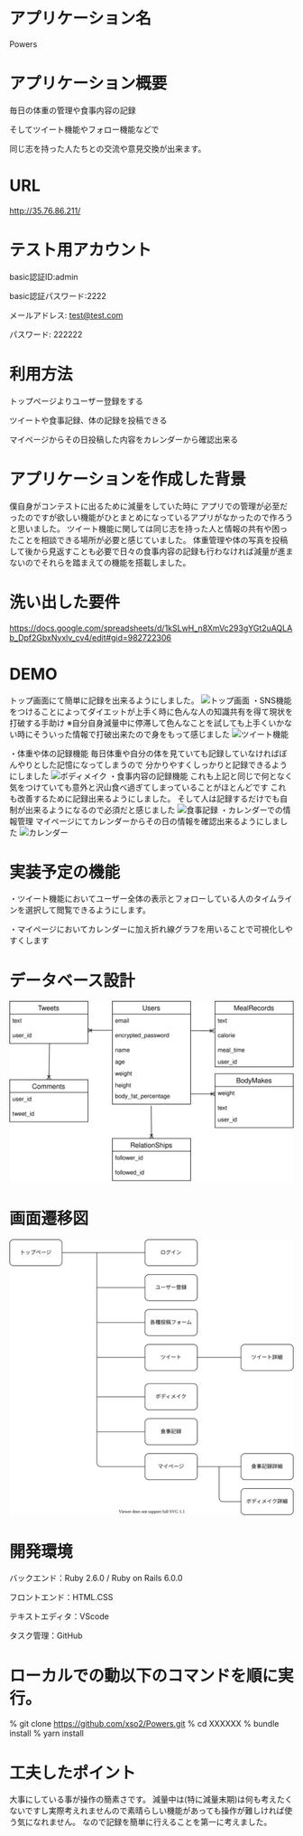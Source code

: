# アプリケーション名
Powers

# アプリケーション概要
毎日の体重の管理や食事内容の記録

そしてツイート機能やフォロー機能などで

同じ志を持った人たちとの交流や意見交換が出来ます。

# URL
http://35.76.86.211/

# テスト用アカウント
basic認証ID:admin

basic認証パスワード:2222

メールアドレス: test@test.com

パスワード: 222222

# 利用方法
トップページよりユーザー登録をする

ツイートや食事記録、体の記録を投稿できる

マイページからその日投稿した内容をカレンダーから確認出来る

# アプリケーションを作成した背景
僕自身がコンテストに出るために減量をしていた時に
アプリでの管理が必至だったのですが欲しい機能がひとまとめになっているアプリがなかったので作ろうと思いました。
ツイート機能に関しては同じ志を持った人と情報の共有や困ったことを相談できる場所が必要と感じていました。
体重管理や体の写真を投稿して後から見返すことも必要で日々の食事内容の記録も行わなければ減量が進まないのでそれらを踏まえての機能を搭載しました。

# 洗い出した要件
https://docs.google.com/spreadsheets/d/1kSLwH_n8XmVc293gYGt2uAQLAb_Dpf2GbxNyxlv_cv4/edit#gid=982722306

# DEMO
トップ画面にて簡単に記録を出来るようにしました。
![トップ画面](bbb26055b30fe1134122bae48dc5be26.png)
・SNS機能をつけることによってダイエットが上手く時に色んな人の知識共有を得て現状を打破する手助け
※自分自身減量中に停滞して色んなことを試しても上手くいかない時にそういった情報で打破出来たので身をもって感じました
![ツイート機能](bb3c89d13e543cc337206588c1facae2.png)

・体重や体の記録機能
毎日体重や自分の体を見ていても記録していなければぼんやりとした記憶になってしまうので
分かりやすくしっかりと記録できるようにしました
![ボディメイク](278ed40d905247c43d477add88fa536a.png)
・食事内容の記録機能
これも上記と同じで何となく気をつけていても意外と沢山食べ過ぎてしまっていることがほとんどです
これも改善するために記録出来るようにしました。
そして人は記録するだけでも自制が出来るようになるので必須だと感じました
![食事記録](4285b72086bd36a29bff50393adbc8c7.png)
・カレンダーでの情報管理
マイページにてカレンダーからその日の情報を確認出来るようにしました
![カレンダー](795826492dcebf5a8f97c647fabf225c.png)

# 実装予定の機能
・ツイート機能においてユーザー全体の表示とフォローしている人のタイムラインを選択して閲覧できるようにします。

・マイページにおいてカレンダーに加え折れ線グラフを用いることで可視化しやすくします

# データベース設計
![ER図](powers.svg)
# 画面遷移図
![画面遷移図](powers_image.svg)
# 開発環境
バックエンド：Ruby 2.6.0 / Ruby on Rails 6.0.0

フロントエンド：HTML.CSS

テキストエディタ：VScode

タスク管理：GitHub
# ローカルでの動以下のコマンドを順に実行。

% git clone https://github.com/xso2/Powers.git
% cd XXXXXX
% bundle install
% yarn install

# 工夫したポイント
大事にしている事が操作の簡素さです。
減量中は(特に減量末期)は何も考えたくないですし実際考えれませんので素晴らしい機能があっても操作が難しければ使う気になれません。
なので記録を簡単に行えることを第一に考えました。
